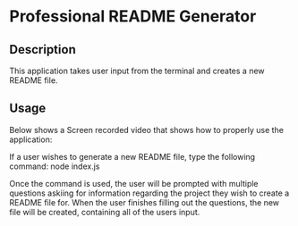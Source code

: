 # Professional README Generator

## Description
This application takes user input from the terminal and creates a new README file.

## Usage
Below shows a Screen recorded video that shows how to properly use the application:


If a user wishes to generate a new README file, type the following command:
node index.js

Once the command is used, the user will be prompted with multiple questions askiing for information regarding the project they wish to create a README file for. When the user finishes filling out the questions, the new file will be created, containing all of the users input.